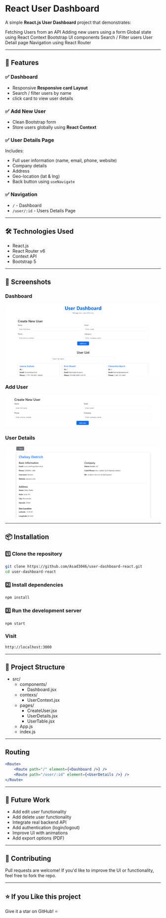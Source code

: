 # React User Dashboard

A simple **React.js User Dashboard** project that demonstrates:

Fetching Users from an API
Adding new users using a form
Global state using React Context
Bootstrap UI components
Search / Filter users
User Detail page
Navigation using React Router

---

## 🚀 Features

### ✅ Dashboard
- Responsive **Responsive card Layout**
- Search / filter users by name
- click card to view user details

### ✅ Add New User
- Clean Bootstrap form
- Store users globally using **React Context**

### ✅ User Details Page
Includes:
- Full user information (name, email, phone, website)
- Company details
- Address
- Geo-location (lat & lng)
- Back button using `useNavigate`

### ✅ Navigation
- `/` - Dashboard
- `/user/:id` - Users Details Page

---

## 🛠️ Technologies Used

- React.js
- React Router v6
- Context API
- Bootstrap 5

---

## 📸 Screenshots

### Dashboard
![Dashboard](screenshots/dashboard.png)

### Add User
![Add User](screenshots/add-user.png)

### User Details
![User Details](screenshots/user-details.png)

---

## 📦 Installation

### 1️⃣ Clone the repository
```bash
git clone https://github.com/Asad3046/user-dashboard-react.git
cd user-dashboard-react 
```

### 2️⃣ Install dependencies
```bash
npm install
```

### 3️⃣ Run the development server
```bash
npm start
```

### Visit
```bash
http://localhost:3000
```

---

## 📁 Project Structure
- src/
    - components/
        - Dashboard.jsx
    - contexs/
        - UserContext.jsx
    - pages/
        - CreateUser.jsx
        - UserDetails.jsx
        - UserTable.jsx
    - App.js
    - index.js

---

## Routing
```jsx
<Route>
    <Route path="/" element={<Dashboard />} />
    <Route path="/user/:id" element={<UserDetails />} />
</Route>
```

---

## 🔮 Future Work
- Add edit user functionality
- Add delete user functionality
- Integrate real backend API
- Add authentication (login/logout)
- Improve UI with animations
- Add export options (PDF)

---

## 🤝 Contributing
Pull requests are welcome!
If you'd like to improve the UI or functionality, feel free to fork the repo.

---

## ⭐ If you Like this project
Give it a star on GitHub! ⭐







